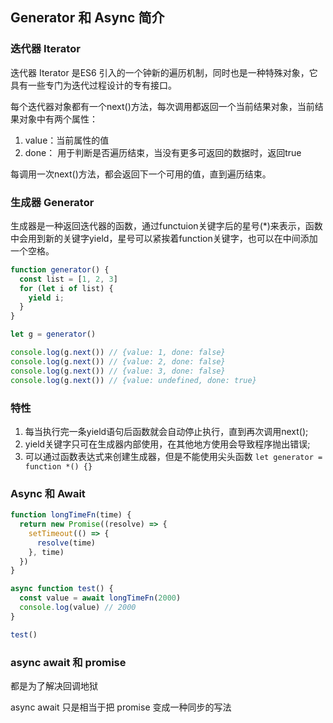 ## Generator 和 Async 简介

### 迭代器 Iterator

迭代器 Iterator 是ES6 引入的一个钟新的遍历机制，同时也是一种特殊对象，它具有一些专门为迭代过程设计的专有接口。

每个迭代器对象都有一个next()方法，每次调用都返回一个当前结果对象，当前结果对象中有两个属性：

1. value：当前属性的值
2. done： 用于判断是否遍历结束，当没有更多可返回的数据时，返回true

每调用一次next()方法，都会返回下一个可用的值，直到遍历结束。

### 生成器 Generator

生成器是一种返回迭代器的函数，通过functuion关键字后的星号(*)来表示，函数中会用到新的关键字yield，星号可以紧挨着function关键字，也可以在中间添加一个空格。

```js
function generator() {
  const list = [1, 2, 3]
  for (let i of list) {
    yield i;
  }
}

let g = generator()

console.log(g.next()) // {value: 1, done: false}
console.log(g.next()) // {value: 2, done: false}
console.log(g.next()) // {value: 3, done: false}
console.log(g.next()) // {value: undefined, done: true}
```

### 特性

1. 每当执行完一条yield语句后函数就会自动停止执行，直到再次调用next();
2. yield关键字只可在生成器内部使用，在其他地方使用会导致程序抛出错误;
3. 可以通过函数表达式来创建生成器，但是不能使用尖头函数
   `let generator = function *() {}`

### Async 和 Await

```js
function longTimeFn(time) {
  return new Promise((resolve) => {
    setTimeout(() => {
      resolve(time)
    }, time)
  })
}

async function test() {
  const value = await longTimeFn(2000)
  console.log(value) // 2000
}

test()
```

### async await 和 promise

都是为了解决回调地狱

async await 只是相当于把 promise 变成一种同步的写法